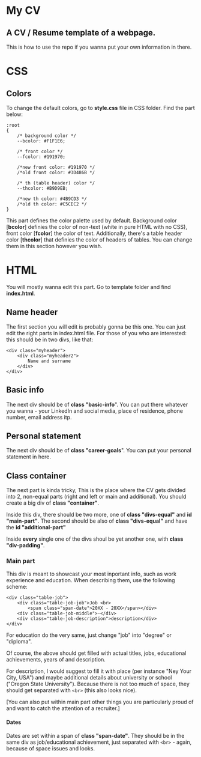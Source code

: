 # My CV

## A CV / Resume template of a webpage.

This is how to use the repo if you wanna put your own information in there.

# CSS

## Colors

To change the default colors, go to **style.css** file in CSS folder. Find the part below:

```
:root
{
	/* background color */
	--bcolor: #F1F1E6;
	
	/* front color */
	--fcolor: #191970;
	
	/*new front color: #191970 */
	/*old front color: #3D486B */
	
	/* th (table header) color */
	--thcolor: #B9D9EB;
	
	/*new th color: #4B9CD3 */
	/*old th color: #C5CEC2 */
}
```

This part defines the color palette used by default. Background color [**bcolor**] definies the color of non-text (white in pure HTML with no CSS), front color [**fcolor**] the color of text. Additionally, there's a table header color [**thcolor**] that definies the color of headers of tables. You can change them in this section however you wish.

# HTML

You will mostly wanna edit this part. Go to template folder and find **index.html**.

## Name header

The first section you will edit is probably gonna be this one. You can just edit the right parts in index.html file. For those of you who are interested: this should be in two divs, like that:

```
<div class="myheader">
	<div class="myheader2">
		Name and surname
	</div>
</div>
```

## Basic info

The next div should be of **class "basic-info**". You can put there whatever you wanna - your LinkedIn and social media, place of residence, phone number, email address itp.

## Personal statement

The next div should be of **class "career-goals**". You can put your personal statement in here.

## Class container

The next part is kinda tricky, This is the place where the CV gets divided into 2, non-equal parts (right and left or main and additional). You should create a big div of **class "container"**. 

Inside this div, there should be two more, one of **class "divs-equal"** and **id "main-part"**. The second should be also of **class "divs-equal"** and have the **id "additional-part"** 

Inside **every** single one of the divs shoul be yet another one, with **class "div-padding"**.

### Main part

This div is meant to showcast your most inportant info, such as work experience and education. When describing them, use the following scheme:

```
<div class="table-job">
	<div class="table-job-job">Job <br>
		<span class="span-date">20XX - 20XX</span></div> 
	<div class="table-job-middle">-</div> 
	<div class="table-job-description">description</div>
</div>
```

For education do the very same, just change "job" into "degree" or "diploma".

Of course, the above should get filled with actual titles, jobs, educational achievements, years of and description. 

For description, I would suggest to fill it with place (per instance "Ney Your City, USA") and maybe additional details about university or school ("Oregon State University"). Because there is not too much of space, they should get separated with `<br>` (this also looks nice).

[You can also put within main part other things you are particularly proud of and want to catch the attention of a recruiter.]

#### Dates

Dates are set within a span of **class "span-date"**. They should be in the same div as job/educational achievement, just separated with `<br>` - again, because of space issues and looks.
